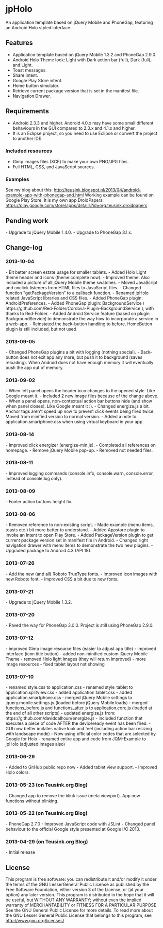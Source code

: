 jpHolo
======

An application template based on jQuery Mobile and PhoneGap, featuring an Android Holo styled interface.

<h2>Features</h2>

- Application template based on jQuery Mobile 1.3.2 and PhoneGap 2.9.0.
- Android Holo Theme look: Light with Dark action bar (full), Dark (full), and Light.
- Toast messages.
- Share intent.
- Google Play Store intent.
- Home button simulator.
- Retrieve current package version that is set in the manifest file.
- Navigation Drawer.

<h2>Requirements</h2>

- Android 2.3.3 and higher. Android 4.0.x may have some small different behaviours in the GUI compared to 2.3.x and 4.1.x and higher.
- It is an Eclipse project, so you need to use Eclipse or convert the project to another IDE.

<h3>Included resources</h3>

- Gimp images files (XCF) to make your own PNG/JPG files.
- Full HTML, CSS, and JavaScript sources.

<h3>Examples</h3>

See my blog about this: http://teusink.blogspot.nl/2013/04/android-example-app-with-phonegap-and.html
Working example can be found on Google Play Store. It is my own app DroidPapers: https://play.google.com/store/apps/details?id=org.teusink.droidpapers

<h2>Pending work</h2>
- Upgrade to jQuery Mobile 1.4.0.
- Upgrade to PhoneGap 3.1.x.

<h2>Change-log</h2>

<h3>2013-10-04</h3>
- Bit better screen estate usage for smaller tablets.
- Added Holo Light theme header and icons (theme complete now).
- Improved theme. Also included a picture of all jQuery Mobile theme swatches.
- Moved JavaScript and onclick listeners from HTML files to JavaScript files.
- Changed function "getPackageVersion" to a callback function.
- Renamed jpHolo related JavaScript libraries and CSS files.
- Added PhoneGap plugin: AndroidPreferences.
- Added	PhoneGap plugin: BackgroundService ( https://github.com/Red-Folder/Cordova-Plugin-BackgroundService ), with thanks to Red-Folder.
- Added Android Service feature (based on plugin BackgroundService) to demonstrate the way how to incorporate a service in a web-app.
- Reinstated the back-button handling to before. HomeButton plugin is still included, but not used.

<h3>2013-09-05</h3>
- Changed PhoneGap plugins a bit with logging (nothing special).
- Back-button does not exit app any more, but push it to background (saves reloading). When Android does not have enough memory it will eventually push the app out of memory.

<h3>2013-09-02</h3>
- When left panel opens the header icon changes to the opened style. Like Google meant it.
- Included 2 new image files because of the change above.
- When a panel opens, non-contextual action bar buttons hide (and show when panel closes). Like Google meant it :).
- Changed energize.js a bit. Anchor tags aren't speed up now to prevent click events being fired twice. Moved from minified version to normal version.
- Added a note to application.smartphone.css when using virtual keyboard in your app.

<h3>2013-08-14</h3>
- Improved click energizer (energize-min.js).
- Completed all references on homepage.
- Remove jQuery Mobile pop-up.
- Removed not needed files.

<h3>2013-08-11</h3>
- Improved logging commands (console.info, console.warn, console.error, instead of console.log only).

<h3>2013-08-09</h3>
- Footer action buttons height fix.

<h3>2013-08-06</h3>
- Removed reference to non-existing script.
- Made example (menu items, toasts etc.) bit more better to understand.
- Added Appstore plugin to invoke an intent to open Play Store.
- Added PackageVersion plugin to get current package version set in manifest file in Android.
- Changed right navigation drawer with menu items to demonstrate the two new plugins.
- Upgraded package to Android 4.3 (API 18).

<h3>2013-07-26</h3>
- Add the new (and all) Roboto TrueType fonts.
- Improved icon images with new Roboto font.
- Improved CSS a bit due to new fonts.

<h3>2013-07-21</h3>
- Upgrade to jQuery Mobile 1.3.2.

<h3>2013-07-20</h3>
- Paved the way for PhoneGap 3.0.0. Project is still using PhoneGap 2.9.0.

<h3>2013-07-12</h3>
- improved Gimp image resource files (easier to adjust app title)
- improved interface (icon title button)
- added non-minified custom jQuery Mobile Theme
- removed Holo light images (they will return improved)
- more image resources
- fixed tablet layout not showing

<h3>2013-07-10</h3>
- renamed style.css to application.css
- renamed style_tablet to application.splitview.css
- added application.tablet.css
- added application.smartphone.css
- merged jQuery Mobile settings to jquery.mobile.settings.js (loaded before jQuery Mobile loads)
- merged functions_before.js and functions_after.js to application.core.js (loaded at the end of all other scripts)
- updated energize.js from: https://github.com/davidcalhoun/energize.js
- included function that executes a piece of code AFTER the deviceready event has been fired.
- GUI now better imitates native look and feel (including action bar resizing with landscape mode)
- Now using official color codes that are selected by Google for Holo
- renamed entire app and code from JQM-Example to jpHolo (adjusted images also)

<h3>2013-06-29</h3>
- Added to GitHub public repo now
- Added tablet view support.
- Improved Holo colors.

<h3>2013-05-23 (on Teusink.org Blog)</h3>
- Changed app to remove the blink issue (meta viewport). App now functions without blinking.

<h3>2013-05-22 (on Teusink.org Blog)</h3>
- PhoneGap 2.7.0
- Improved JavaScript code with JSLint
- Changed panel behaviour to the official Google style presented at Google I/O 2013.

<h3>2013-04-29 (on Teusink.org Blog)</h3>
- Initial release

<h2>License</h2>

This program is free software: you can redistribute it and/or modify it under the terms of the GNU LesserGeneral Public License as published by the Free Software Foundation, either version 3 of the License, or (at your option) any later version. This program is distributed in the hope that it will be useful, but WITHOUT ANY WARRANTY; without even the implied warranty of MERCHANTABILITY or FITNESS FOR A PARTICULAR PURPOSE.  See the GNU General Public License for more details. To read more about the GNU Lesser General Public License that belongs to this program, see http://www.gnu.org/licenses/
